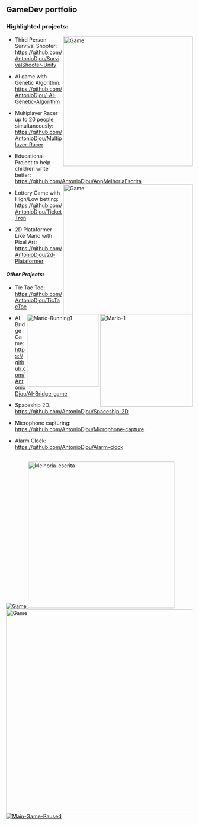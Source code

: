 ## GameDev portfolio
### Highlighted projects:
<a href="https://github.com/AntonioDjou/SurvivalShooter-Unity"><img src="https://i.ibb.co/3cvvtx8/Game.jpg" img align="right" alt="Game" width=350 border="0"></a>
+ Third Person Survival Shooter:
<br>https://github.com/AntonioDjou/SurvivalShooter-Unity</br>

+ AI game with Genetic Algorithm:
<br>https://github.com/AntonioDjou/-AI-Genetic-Algorithm</br>

+ Multiplayer Racer up to 20 people simultaneously:
<br>https://github.com/AntonioDjou/Multiplayer-Racer</br>

+ Educational Project to help children write better:
<br>https://github.com/AntonioDjou/AppMelhoriaEscrita</br>
<a href="https://github.com/AntonioDjou/-AI-Genetic-Algorithm"><img src="https://i.ibb.co/MhJhGg8/Game.png" img align="right" alt="Game" width=350 border="0"></a>
+ Lottery Game with High/Low betting:
<br>https://github.com/AntonioDjou/TicketTron</br>

+ 2D Plataformer Like Mario with Pixel Art:
<br>https://github.com/AntonioDjou/2d-Plataformer</br>

#### <i>Other Projects:</i>

+ Tic Tac Toe:
<br>https://github.com/AntonioDjou/TicTacToe</br>
<a href="https://github.com/AntonioDjou/2d-Plataformer"><img src="https://i.ibb.co/WfnR6RW/Mario-1.png" img align="right" width=250 alt="Mario-1" border="0"></a><a href="https://github.com/AntonioDjou/2d-Plataformer"><img src="https://i.ibb.co/B4QRTSc/Mario-Running1.png" img align="right" width=195 alt="Mario-Running1" border="0"></a> 
+ AI Bridge Game:
<br>https://github.com/AntonioDjou/AI-Bridge-game</br>

+ Spaceship 2D:
<br>https://github.com/AntonioDjou/Spaceship-2D</br>

+ Microphone capturing:
<br>https://github.com/AntonioDjou/Microphone-capture</br>

+ Alarm Clock:
<br>https://github.com/AntonioDjou/Alarm-clock</br>

<br> <a href="https://github.com/AntonioDjou/TicketTron"><img src="https://i.postimg.cc/wvrB1GWf/Ticket-Tron.jpg" alt="Game" border="0"> <a href="https://github.com/AntonioDjou/AppMelhoriaEscrita"><img src="https://user-images.githubusercontent.com/27375475/207313053-7e430b67-b908-49e3-87e8-6705961e2292.JPG" alt="Melhoria-escrita" width=395 border="0"></a> <a href="https://github.com/AntonioDjou/AI-Bridge-game"><img src="https://i.ibb.co/590MXGn/Game.jpg" alt="Game" width=550 border="0"> <a href="https://github.com/AntonioDjou/Spaceship-2D"><img src="https://i.ibb.co/f0WP0C1/Main-Game-Paused.jpg" alt="Main-Game-Paused" border="0"></a><a href="https://ibb.co/jfJ5dxS"></br>

